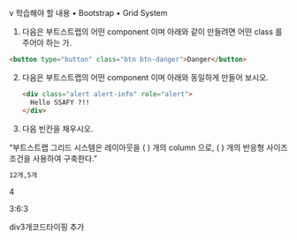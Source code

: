 v 학습해야 할 내용
• Bootstrap
• Grid System

1. 다음은 부트스트랩의 어떤 component 이며 아래와 같이 만들려면 어떤 class 를 주어야 하는
    가.

```html
<button type="button" class="btn btn-danger">Danger</button>
```

2. 다음은 부트스트랩의 어떤 component 이며 아래와 동일하게 만들어 보시오.

   ```html
   <div class="alert alert-info" role="alert">
     Hello SSAFY ?!!
   </div>
   ```

   

3. 다음 빈칸을 채우시오.

“부트스트랩 그리드 시스템은 레이아웃을 ( ) 개의 column 으로,
( ) 개의 반응형 사이즈 조건을 사용하여 구축한다.”

```html
12개,5개
```

4

3:6:3

div3개코드타이핑 추가
